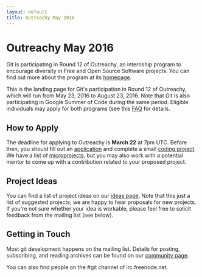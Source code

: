 ```yaml
---
layout: default
title: Outreachy May 2016
---
```


# Outreachy May 2016

Git is participating in Round 12 of Outreachy, an internship program to
encourage diversity in Free and Open Source Software projects. You can
find out more about the program at its [homepage](https://www.gnome.org/outreachy/).

This is the landing page for Git's participation in Round 12 of
Outreachy, which will run from May 23, 2016 to August 23, 2016.  Note
that Git is also participating in Google Summer of Code during the same
period. Eligible individuals may apply for both programs (see this
[FAQ](https://wiki.gnome.org/action/show/Outreachy?action=show&redirect=OutreachProgramForWomen#Is_Google_Summer_of_Code_right_for_you.3F)
for details.

## How to Apply

The deadline for applying to Outreachy is **March 22** at 7pm UTC.
Before then, you should fill out an
[application](https://wiki.gnome.org/OutreachProgramForWomen#Send_in_an_Application)
and complete a small [coding
project](https://wiki.gnome.org/action/show/Outreachy?action=show&redirect=OutreachProgramForWomen#Make_a_Small_Contribution).
We have a list of
[microprojects](../SoC-2016-Microprojects), but
you may also work with a potential mentor to come up with a contribution
related to your proposed project.

## Project Ideas

You can find a list of project ideas on our [ideas
page](../SoC-2016-Ideas). Note that this just a list of suggested
projects; we are happy to hear proposals for new projects. If you're not
sure whether your idea is workable, please feel free to solicit feedback
from the mailing list (see below).

## Getting in Touch

Most git development happens on the mailing list. Details for posting,
subscribing, and reading archives can be found on our [community
page](http://git-scm.com/community).

You can also find people on the #git channel of irc.freenode.net.
